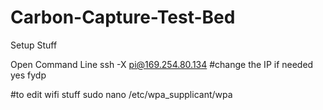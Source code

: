 # Carbon-Capture-Test-Bed
Setup Stuff

Open Command Line
ssh -X pi@169.254.80.134 #change the IP if needed
yes
fydp


#to edit wifi stuff
sudo nano /etc/wpa_supplicant/wpa
